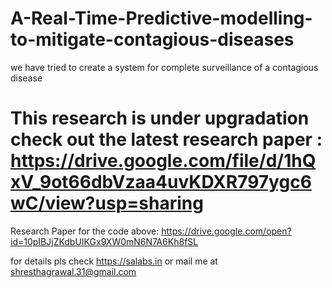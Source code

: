 # A-Real-Time-Predictive-modelling-to-mitigate-contagious-diseases
we have tried to create a system for complete surveillance of a contagious disease

# This research is under upgradation check out the latest research paper : https://drive.google.com/file/d/1hQxV_9ot66dbVzaa4uvKDXR797ygc6wC/view?usp=sharing
Research Paper for the code above:
https://drive.google.com/open?id=10pIBJjZKdbUIKGx9XW0mN6N7A6Kh8fSL


for details pls check https://salabs.in or mail me at shresthagrawal.31@gmail.com 
